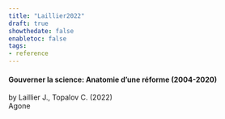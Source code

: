 ```yaml
---
title: "Laillier2022"
draft: true
showthedate: false
enabletoc: false
tags:
- reference
---
```


#### **Gouverner la science: Anatomie d’une réforme (2004-2020)**     
by Laillier J., Topalov C. (2022)         
Agone      



